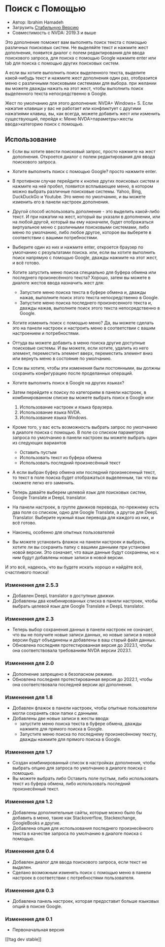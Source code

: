 # Поиск с Помощью #

* Автор: Ibrahim Hamadeh
* Загрузить [Стабильную Версию][1]
* Совместимость с NVDA: 2019.3 и выше

Это дополнение поможет вам выполнять поиск текста с помощью различных
поисковых систем. Не выделяйте текст и нажмите жест дополнения, появится
диалог с полем редактирования для ввода поискового запроса, для поиска с
помощью Google нажмите enter или tab для поиска с помощью других поисковых
систем.

А если вы хотите выполнить поиск выделенного текста, выделите какой-нибудь
текст и нажмите жест дополнения один раз, отобразится меню с различными
поисковыми системами для выбора. при желании вы можете дважды нажать на этот
жест, чтобы выполнить поиск выделенного текста непосредственно в Google.

Жест по умолчанию для этого дополнения: NVDA+ Windows+ S. Если нажатие клавиши у вас не работает или конфликтует с другими нажатиями клавиш, вы, как всегда, можете добавить жест или изменить существующий, перейдя к: Меню NVDA>параметры>жесты ввода>категорию поиск с помощью.

## Использование

* Если вы хотите ввести поисковый запрос, просто нажмите на жест
  дополнения. Откроется диалог с полем редактирования для ввода поискового
  запроса.
* Хотите выполнить поиск с помощью Google? просто нажмите enter.
* В противном случае перейдите к кнопке других поисковых систем и нажмите на
  ней  пробел, появится всплывающее меню, в котором можно выбрать различные
  поисковые системы. Yahoo, Bing, DuckDuckGo и Youtube. Это меню по
  умолчанию, и вы можете изменить его в панели настроек дополнения.
* Другой способ использовать дополнение - это выделить какой-либо текст. И
  при нажатии на жест, который вы указали в дополнении, или на любой другой,
  который вы ему назначили, будет отображаться виртуальное меню с различными
  поисковыми системами, либо меню по умолчанию, либо любое другое, которое
  вы выберете в соответствии с вашими потребностями.
* Выберите один из них и нажмите enter, откроется браузер по умолчанию с
  результатами поиска. или, если вы хотите выполнить поиск напрямую с
  помощью Google, дважды нажмите на этот жест, и всё готово.
* Хотите запустить меню поиска специально для буфера обмена или последнего
  произнесённого текста? Хорошо, затем вы можете в диалоге жестов ввода
  назначить жест для:
    * Запустите меню поиска текста в буфере обмена и, дважды нажав,
      выполните поиск этого текста непосредственно в Google.
    * Запустите меню поиска последнего произнесенного текста и, дважды
      нажав, выполните поиск этого текста непосредственно в Google.
* Хотите изменить поиск с помощью меню? Да, вы можете сделать это на панели
  настроек и настроить меню в соответствии с вашим настроением и
  потребностями.
* Оттуда вы можете добавить в меню поиска другие доступные поисковые
  системы. И вы можете, если хотите, удалить из него элемент, переместить
  элемент вверх, переместить элемент вниз или вернуть меню в состояние по
  умолчанию.
* Если вы хотите, чтобы эти изменения были постоянными, вы должны сохранить
  конфигурацию после проделанных операций.
* Хотите выполнить поиск в Google на других языках?
* Затем перейдите к поиску по категориям в панели настроек, в
  комбинированном списке вы можете выбрать поиск в Google или:

    1. Использование настроек и языка браузера.
    2. Использование языка NVDA.
    3. Использование языка Windows.

* Кроме того, у вас есть возможность выбрать запрос по умолчанию в диалоге
  поиска с помощью. В поле со списком параметров запроса по умолчанию в
  панели настроек вы можете выбрать один из следующих вариантов

    * Оставить пустым
    * Использовать текст из буфера обмена
    * Использовать последний произнесённый текст

* А если выбран буфер обмена или последний произнесенный текст, то текст в
  поле поиска будет отображаться выделенным, так что вы сможете легко его
  заменить.
* Теперь давайте выберем целевой язык для поисковых систем, Google Translate
  и DeepL translator.
* На панели настроек, в группе движков перевода, по-прежнему есть два поля
  со списком, одно для Google Translate, а другое для DeepL
  Translator. Выберите нужный язык перевода для каждого из них, и всё
  готово.
* Наконец, особенно для опытных пользователей
* Вы можете установить флажок на панели настроек и выбрать, хотите ли вы
  сохранить папку с вашими данными при установке новой версии. Это означает,
  что ваши данные будут сохранены, но к ним будут добавлены новые записи в
  новой версии.

И это всё, надеюсь, что вы будете искать хорошо и найдёте всё, счастливого
поиска!

### Изменения для 2.5.3 ###

* Добавлен DeepL translator в доступные движки.
* Добавлены два комбинированных списка в панели настроек, чтобы выбрать
  целевой язык для Google Translate и DeepL translator.

### Изменения для 2.3 ###

* Теперь выбор сохранения данных в панели настроек не означает, что вы не
  получите новые записи данных, но новые записи в новой версии будут
  объединены и добавлены в ваш старый файл данных.
* Обновлена последняя протестированная версия до 2023.1, чтобы она
  соответствовала требованиям NVDA версии 2023.1.

### Изменения для 2.0 ###

* Дополнение запрещено в безопасном режиме.
* Обновлена последняя протестированная версия до 2022.1, чтобы она
  соответствовала последней версии api дополнения.

### Изменения для 1.8 ###

* Добавлен флажок в панели настроек, чтобы опытные пользователи могли
  сохранять свои папки с данными.
* Добавлены две новые записи в жесты ввода:
    * запустите меню поиска текста в буфере обмена, дважды нажмите для
      прямого поиска в Google.
    * Запустите меню поиска по последнему произнесённому тексту, дважды
      нажмите для прямого поиска в Google.

### Изменения для 1.7

* Создан комбинированный список в настройках дополнения, чтобы выбрать опцию
  для запроса по умолчанию в диалоге поиска с помощью.
* Вы можете выбрать либо Оставить поле пустым, либо использовать текст из
  буфера обмена, либо использовать последний произнесённый текст.

### Изменения для 1.2

* Добавлены дополнительные сайты, которые можно было бы добавить в меню,
  такие как Stackoverflow, Stackexchange, GoogleBooks и другие.
* Добавлена опция для использования последнего произнесённого текста в
  качестве запроса по умолчанию в диалоге поиска с помощью.

### Изменения для 0.4

* Добавлен диалог для ввода поискового запроса, если текст не выделен.
* Сделано возможным изменять поиск с помощью меню в панели настроек в
  соответствии с потребностями пользователя.

### Изменения для 0.3

* Добавлена панель настроек, которая предоставит больше языковых опций в
  поиске Google.

### Изменения для 0.1

* Первоначальная версия

[[!tag dev stable]]

[1]: https://www.nvaccess.org/addonStore/legacy?file=searchwith
